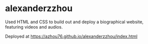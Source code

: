 # alexanderzzhou

Used HTML and CSS to build out and deploy a biographical website, featuring videos and audios.

Deployed at https://azhou76.github.io/alexanderzzhou/index.html
